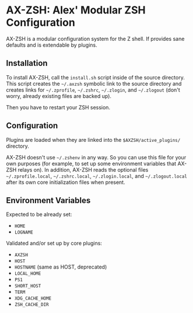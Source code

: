AX-ZSH: Alex' Modular ZSH Configuration
=======================================

AX-ZSH is a modular configuration system for the Z shell. If provides sane
defaults and is extendable by plugins.


Installation
------------

To install AX-ZSH, call the `install.sh` script inside of the source directory.
This script creates the `~/.axzsh` symbolic link to the source directory and
creates links for `~/.zprofile`, `~/.zshrc`, `~/.zlogin`, and `~/.zlogout`
(don't worry, already existing files are backed up).

Then you have to restart your ZSH session.


Configuration
-------------

Plugins are loaded when they are linked into the `$AXZSH/active_plugins/`
directory.

AX-ZSH doesn't use `~/.zshenv` in any way. So you can use this file for your
own purposes (for example, to set up some environment variables that AX-ZSH
relays on). In addition, AX-ZSH reads the optional files `~/.zprofile.local`,
`~/.zshrc.local`, `~/.zlogin.local`, and `~/.zlogout.local` after its own
core initialization files when present.


Environment Variables
---------------------

Expected to be already set:

* `HOME`
* `LOGNAME`

Validated and/or set up by core plugins:

* `AXZSH`
* `HOST`
* `HOSTNAME` (same as HOST, deprecated)
* `LOCAL_HOME`
* `PS1`
* `SHORT_HOST`
* `TERM`
* `XDG_CACHE_HOME`
* `ZSH_CACHE_DIR`
